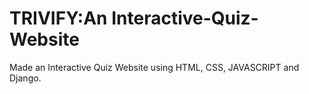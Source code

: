 # TRIVIFY:An Interactive-Quiz-Website
Made an Interactive Quiz Website using HTML, CSS, JAVASCRIPT and Django. 
